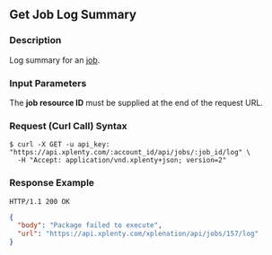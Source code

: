 ## Get Job Log Summary

### Description
Log summary for an [job](https://github.com/xplenty/xplenty-api-doc-v2/blob/master/resources/job.md).

### Input Parameters
The **job resource ID** must be supplied at the end of the request URL.

### Request (Curl Call) Syntax
```shell
$ curl -X GET -u api_key: "https://api.xplenty.com/:account_id/api/jobs/:job_id/log" \
  -H "Accept: application/vnd.xplenty+json; version=2"
```

### Response Example
```HTTP
HTTP/1.1 200 OK
```

```json
{
  "body": "Package failed to execute",
  "url": "https://api.xplenty.com/xplenation/api/jobs/157/log"
}
```

